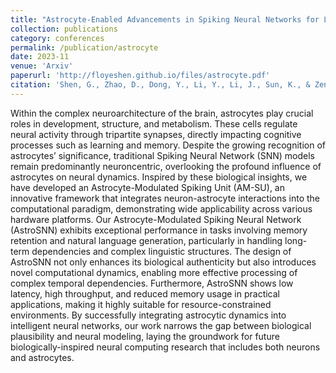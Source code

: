 ```yaml
---
title: "Astrocyte-Enabled Advancements in Spiking Neural Networks for Large Language Modeling"
collection: publications
category: conferences
permalink: /publication/astrocyte
date: 2023-11
venue: 'Arxiv'
paperurl: 'http://floyeshen.github.io/files/astrocyte.pdf'
citation: 'Shen, G., Zhao, D., Dong, Y., Li, Y., Li, J., Sun, K., & Zeng, Y. (2023). Astrocyte-Enabled Advancements in Spiking Neural Networks for Large Language Modeling. arXiv preprint arXiv:2312.07625.'
---
```


Within the complex neuroarchitecture of the brain, astrocytes play crucial roles in development, structure, and metabolism. These cells regulate neural activity through tripartite synapses, directly impacting cognitive processes such as learning and memory. Despite the growing recognition of astrocytes’ significance, traditional Spiking Neural Network (SNN) models remain predominantly neuroncentric, overlooking the profound influence of astrocytes on neural dynamics. Inspired by these biological insights, we have developed an Astrocyte-Modulated Spiking Unit (AM-SU), an innovative framework that integrates neuron-astrocyte interactions into the computational paradigm, demonstrating wide applicability across various hardware platforms. Our Astrocyte-Modulated Spiking Neural Network (AstroSNN) exhibits exceptional performance in tasks involving memory retention and natural language generation, particularly in handling long-term dependencies and complex linguistic structures. The design of AstroSNN not only enhances its biological authenticity but also introduces novel computational dynamics, enabling more effective processing of complex temporal dependencies. Furthermore, AstroSNN shows low latency, high throughput, and reduced memory usage in practical applications, making it highly suitable for resource-constrained environments. By successfully integrating astrocytic dynamics into intelligent neural networks, our work narrows the gap between biological plausibility and neural modeling, laying the groundwork for future biologically-inspired neural computing research that includes both neurons and astrocytes.
